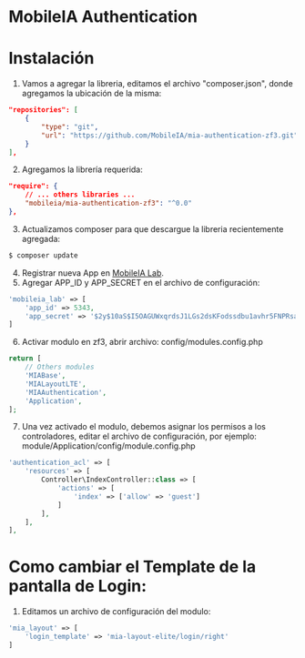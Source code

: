 # MobileIA Authentication

# Instalación

1. Vamos a agregar la libreria, editamos el archivo "composer.json", donde agregamos la ubicación de la misma:
```json
"repositories": [
    {
        "type": "git",
        "url": "https://github.com/MobileIA/mia-authentication-zf3.git"
    }
],
```
2. Agregamos la librería requerida:
```json
"require": {
    // ... others libraries ...
    "mobileia/mia-authentication-zf3": "^0.0"
},
```
3. Actualizamos composer para que descargue la libreria recientemente agregada:
```bash
$ composer update
```
4. Registrar nueva App en [MobileIA Lab](http://lab.mobileia.com).
5. Agregar APP_ID y APP_SECRET en el archivo de configuración:
```php
'mobileia_lab' => [
    'app_id' => 5343,
    'app_secret' => '$2y$10aS$I5OAGUWxqrdsJ1LGs2dsKFodssdbu1avhr5FNPRsal.aZWBossp933r9NFPzu'
]
```
6. Activar modulo en zf3, abrir archivo: config/modules.config.php
```php
return [
    // Others modules
    'MIABase',
    'MIALayoutLTE',
    'MIAAuthentication',
    'Application',
];
```
7. Una vez activado el modulo, debemos asignar los permisos a los controladores, editar el archivo de configuración, por ejemplo: module/Application/config/module.config.php
```php
'authentication_acl' => [
    'resources' => [
        Controller\IndexController::class => [
            'actions' => [
                'index' => ['allow' => 'guest']
            ]
        ],
    ],
],
```

# Como cambiar el Template de la pantalla de Login:
1. Editamos un archivo de configuración del modulo:
```php
'mia_layout' => [
    'login_template' => 'mia-layout-elite/login/right'
]
```